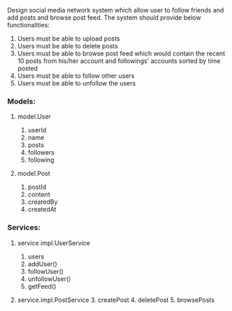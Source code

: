 Design social media network system which allow user to follow friends and add posts and browse post feed.
The system should provide below functionalities:

1. Users must be able to upload posts
2. Users must be able to delete posts
3. Users must be able to browse post feed which would contain the recent 10 posts from his/her account and followings' accounts sorted by time posted
4. Users must be able to follow other users
5. Users must be able to unfollow the users


### Models:
1. model.User
   1. userId
   2. name
   3. posts
   4. followers
   5. following

2. model.Post
   1. postId
   2. content
   3. createdBy
   4. createdAt

### Services:
1. service.impl.UserService
   1. users
   2. addUser()
   3. followUser()
   4. unfollowUser()
   5. getFeed()

2. service.impl.PostService
   3. createPost
   4. deletePost
   5. browsePosts